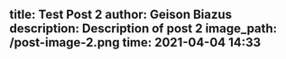 title: Test Post 2
author: Geison Biazus
description: Description of post 2
image_path: /post-image-2.png
time: 2021-04-04 14:33
--
